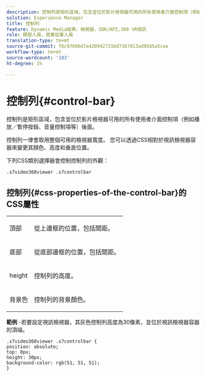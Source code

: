 ```yaml
---
description: 控制列是矩形區域，包含並位於影片檢視器可用的所有使用者介面控制項（例如播放／暫停按鈕、音量控制項等）後面。
solution: Experience Manager
title: 控制列
feature: Dynamic Media經典，檢視器，SDK/API,360 VR視訊
role: 開發人員，商業從業人員
translation-type: tm+mt
source-git-commit: f6c97606d7a4209427316d7367013ad9585a5cae
workflow-type: tm+mt
source-wordcount: '183'
ht-degree: 1%

---
```



# 控制列{#control-bar}

控制列是矩形區域，包含並位於影片檢視器可用的所有使用者介面控制項（例如播放／暫停按鈕、音量控制項等）後面。

<!--<a id="section_061E550C1C1D4DB2BD663A898895B38C"></a>-->

控制列一律會取用整個可用的檢視器寬度。 您可以透過CSS相對於視訊檢視器容器來變更其顏色、高度和垂直位置。

下列CSS類別選擇器會控制控制列的外觀：

```
.s7video360viewer .s7controlbar
```

## 控制列{#css-properties-of-the-control-bar}的CSS屬性

<table id="table_C48C56E696304C9BAFEE71BA9EA9A174"> 
 <tbody> 
  <tr> 
   <td colname="col1"> <p> <span class="codeph"> 頂部 </span> </p> </td> 
   <td colname="col2"> <p>從上邊框的位置，包括間距。 </p> </td> 
  </tr> 
  <tr> 
   <td colname="col1"> <p> <span class="codeph"> 底部 </span> </p> </td> 
   <td colname="col2"> <p> 從底部邊框的位置，包括間距。 </p> </td> 
  </tr> 
  <tr> 
   <td colname="col1"> <p> <span class="codeph"> height </span> </p> </td> 
   <td colname="col2"> <p>控制列的高度。 </p> </td> 
  </tr> 
  <tr> 
   <td colname="col1"> <p> <span class="codeph"> 背景色  </span> </p> </td> 
   <td colname="col2"> <p>控制列的背景顏色。 </p> </td> 
  </tr> 
 </tbody> 
</table>

**範例** -若要設定視訊檢視器，其灰色控制列高度為30像素，並位於視訊檢視器容器的頂端。

```
.s7video360viewer .s7controlbar {  
position: absolute; 
top: 0px; 
height: 30px; 
background-color: rgb(51, 51, 51); 
}
```

